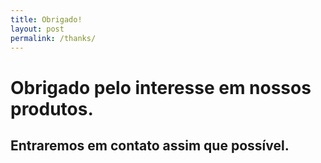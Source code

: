 ```yaml
---
title: Obrigado!
layout: post
permalink: /thanks/
---
```


# Obrigado pelo interesse em nossos produtos.

## Entraremos em contato assim que possível.